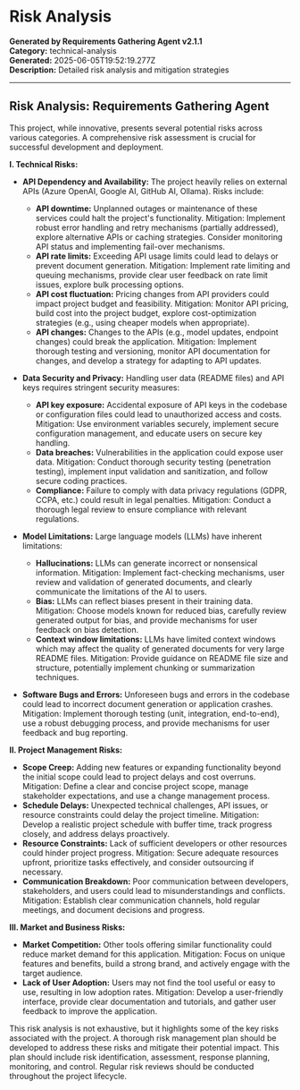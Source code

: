 # Risk Analysis

**Generated by Requirements Gathering Agent v2.1.1**  
**Category:** technical-analysis  
**Generated:** 2025-06-05T19:52:19.277Z  
**Description:** Detailed risk analysis and mitigation strategies

---

## Risk Analysis: Requirements Gathering Agent

This project, while innovative, presents several potential risks across various categories.  A comprehensive risk assessment is crucial for successful development and deployment.

**I. Technical Risks:**

* **API Dependency and Availability:** The project heavily relies on external APIs (Azure OpenAI, Google AI, GitHub AI, Ollama).  Risks include:
    * **API downtime:** Unplanned outages or maintenance of these services could halt the project's functionality.  Mitigation: Implement robust error handling and retry mechanisms (partially addressed), explore alternative APIs or caching strategies.  Consider monitoring API status and implementing fail-over mechanisms.
    * **API rate limits:** Exceeding API usage limits could lead to delays or prevent document generation. Mitigation: Implement rate limiting and queuing mechanisms, provide clear user feedback on rate limit issues, explore bulk processing options.
    * **API cost fluctuation:** Pricing changes from API providers could impact project budget and feasibility. Mitigation:  Monitor API pricing, build cost into the project budget, explore cost-optimization strategies (e.g., using cheaper models when appropriate).
    * **API changes:** Changes to the APIs (e.g., model updates, endpoint changes) could break the application. Mitigation:  Implement thorough testing and versioning, monitor API documentation for changes, and develop a strategy for adapting to API updates.

* **Data Security and Privacy:** Handling user data (README files) and API keys requires stringent security measures:
    * **API key exposure:** Accidental exposure of API keys in the codebase or configuration files could lead to unauthorized access and costs. Mitigation:  Use environment variables securely, implement secure configuration management, and educate users on secure key handling.
    * **Data breaches:**  Vulnerabilities in the application could expose user data. Mitigation: Conduct thorough security testing (penetration testing), implement input validation and sanitization, and follow secure coding practices.
    * **Compliance:**  Failure to comply with data privacy regulations (GDPR, CCPA, etc.) could result in legal penalties. Mitigation:  Conduct a thorough legal review to ensure compliance with relevant regulations.

* **Model Limitations:**  Large language models (LLMs) have inherent limitations:
    * **Hallucinations:** LLMs can generate incorrect or nonsensical information. Mitigation:  Implement fact-checking mechanisms, user review and validation of generated documents, and clearly communicate the limitations of the AI to users.
    * **Bias:** LLMs can reflect biases present in their training data. Mitigation:  Choose models known for reduced bias, carefully review generated output for bias, and provide mechanisms for user feedback on bias detection.
    * **Context window limitations:**  LLMs have limited context windows which may affect the quality of generated documents for very large README files. Mitigation:  Provide guidance on README file size and structure, potentially implement chunking or summarization techniques.

* **Software Bugs and Errors:**  Unforeseen bugs and errors in the codebase could lead to incorrect document generation or application crashes. Mitigation:  Implement thorough testing (unit, integration, end-to-end), use a robust debugging process, and provide mechanisms for user feedback and bug reporting.

**II. Project Management Risks:**

* **Scope Creep:**  Adding new features or expanding functionality beyond the initial scope could lead to project delays and cost overruns. Mitigation:  Define a clear and concise project scope, manage stakeholder expectations, and use a change management process.
* **Schedule Delays:**  Unexpected technical challenges, API issues, or resource constraints could delay the project timeline. Mitigation:  Develop a realistic project schedule with buffer time, track progress closely, and address delays proactively.
* **Resource Constraints:**  Lack of sufficient developers or other resources could hinder project progress. Mitigation:  Secure adequate resources upfront, prioritize tasks effectively, and consider outsourcing if necessary.
* **Communication Breakdown:**  Poor communication between developers, stakeholders, and users could lead to misunderstandings and conflicts. Mitigation:  Establish clear communication channels, hold regular meetings, and document decisions and progress.


**III. Market and Business Risks:**

* **Market Competition:**  Other tools offering similar functionality could reduce market demand for this application. Mitigation:  Focus on unique features and benefits, build a strong brand, and actively engage with the target audience.
* **Lack of User Adoption:**  Users may not find the tool useful or easy to use, resulting in low adoption rates. Mitigation:  Develop a user-friendly interface, provide clear documentation and tutorials, and gather user feedback to improve the application.


This risk analysis is not exhaustive, but it highlights some of the key risks associated with the project. A thorough risk management plan should be developed to address these risks and mitigate their potential impact.  This plan should include risk identification, assessment, response planning, monitoring, and control.  Regular risk reviews should be conducted throughout the project lifecycle.
